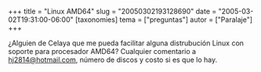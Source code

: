 +++
title = "Linux AMD64"
slug = "20050302193128690"
date = "2005-03-02T19:31:00-06:00"
[taxonomies]
tema = ["preguntas"]
autor = ["Paralaje"]
+++

¿Alguien de Celaya que me pueda facilitar alguna distrubución Linux con
soporte para procesador AMD64? Cualquier comentario a
hj2814@hotmail.com, número de discos y costo si es que lo hay.
